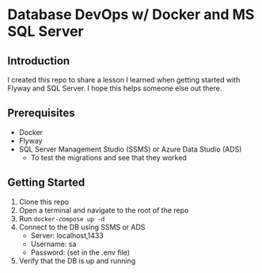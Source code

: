 # Database DevOps w/ Docker and MS SQL Server

## Introduction

I created this repo to share a lesson I learned when getting started with Flyway and SQL Server. I hope this helps someone else out there.

## Prerequisites

-   Docker
-   Flyway
-   SQL Server Management Studio (SSMS) or Azure Data Studio (ADS)
    -   To test the migrations and see that they worked

## Getting Started

1. Clone this repo
2. Open a terminal and navigate to the root of the repo
3. Run `docker-compose up -d`
4. Connect to the DB using SSMS or ADS
    - Server: localhost,1433
    - Username: sa
    - Password: (set in the .env file)
5. Verify that the DB is up and running
